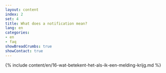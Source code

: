 ```yaml
---
layout: content
index: 2
set: 4 
title: What does a notification mean?
lang: en
categories:
- en
- faq
showBreadCrumbs: true
showContact: true
---
```

{% include content/en/16-wat-betekent-het-als-ik-een-melding-krijg.md %}
